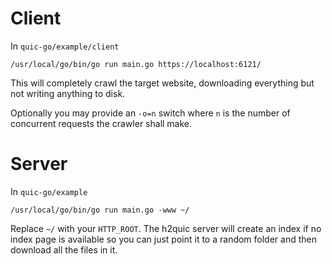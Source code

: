 # Client

In `quic-go/example/client`

```
/usr/local/go/bin/go run main.go https://localhost:6121/
```

This will completely crawl the target website, downloading everything but not writing
anything to disk.

Optionally you may provide an `-o=n` switch where `n` is the number of concurrent requests the crawler shall make. 

# Server

In `quic-go/example`

```
/usr/local/go/bin/go run main.go -www ~/
```

Replace `~/` with your `HTTP_ROOT`. The h2quic server will create an index if no index page is available so you can just point it to a random folder and then download all the files in it. 
